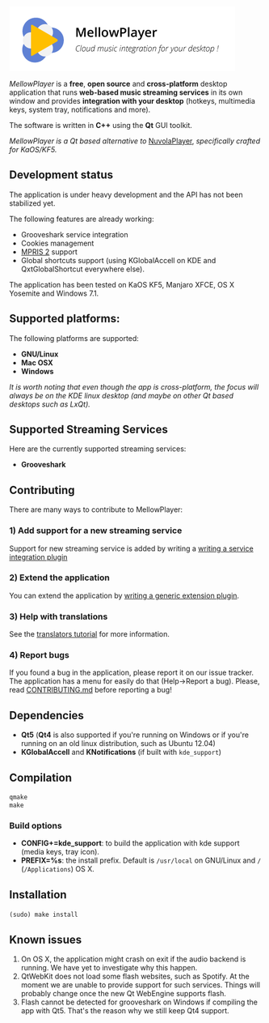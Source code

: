 ![MellowPlayer banner](/banner.png)

*MellowPlayer* is a **free**, **open source** and **cross-platform** desktop application
that runs **web-based music streaming services** in its own window and
provides **integration with your desktop** (hotkeys, multimedia keys, system tray,
notifications and more).

The software is written in **C++** using the **Qt** GUI toolkit.

*MellowPlayer is a Qt based alternative to* [NuvolaPlayer](https://tiliado.eu/nuvolaplayer/), 
*specifically crafted for KaOS/KF5.*

## Development status

The application is under heavy development and the API has not been stabilized yet.

The following features are already working:

- Grooveshark service integration
- Cookies management
- [MPRIS 2](http://specifications.freedesktop.org/mpris-spec/latest/) support
- Global shortcuts support (using KGlobalAccell on KDE and QxtGlobalShortcut everywhere else).

The application has been tested on KaOS KF5, Manjaro XFCE, OS X Yosemite and Windows 7.1.

## Supported platforms:

The following platforms are supported:

- **GNU/Linux**
- **Mac OSX**
- **Windows**

*It is worth noting that even though the app is cross-platform, the focus will always be 
on the KDE linux desktop (and maybe on other Qt based desktops such as LxQt).*

## Supported Streaming Services

Here are the currently supported streaming services:

  - **Grooveshark**

## Contributing

There are many ways to contribute to MellowPlayer:

### 1) Add support for a new streaming service

Support for new streaming service is added by writing a [writing a service integration plugin]()

### 2) Extend the application

You can extend the application by [writing a generic extension plugin]().

### 3) Help with translations

See the [translators tutorial]() for more information.

### 4) Report bugs

If you found a bug in the application, please report it on our issue tracker. The application 
has a menu for easily do that (Help->Report a bug). Please, read [CONTRIBUTING.md]() before
reporting a bug!


## Dependencies

- **Qt5** (**Qt4** is also supported if you're running on Windows or if you're running on an old linux distribution, such as Ubuntu 12.04)
- **KGlobalAccell** and **KNotifications** (if built with ``kde_support``)


## Compilation

```
qmake
make 
```

### Build options

- **CONFIG+=kde_support**: to build the application with kde support (media keys, tray icon).
- **PREFIX=%s**: the install prefix. Default is ``/usr/local`` on GNU/Linux and ``/`` (``/Applications``) OS X.


## Installation

``` (sudo) make install ```

## Known issues

1) On OS X, the application might crash on exit if the audio backend is running. We have yet to investigate why this happen.
2) QtWebKit does not load some flash websites, such as Spotify. At the moment we are unable to provide
   support for such services. Things will probably change once the new Qt WebEngine supports flash.
3) Flash cannot be detected for grooveshark on Windows if compiling the app with Qt5. That's the reason
   why we still keep Qt4 support.
